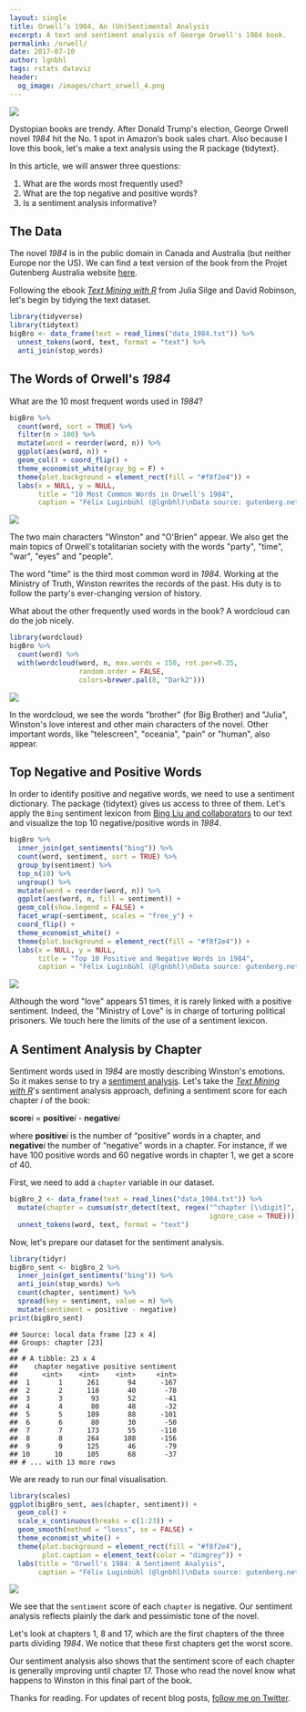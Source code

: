 ```yaml
---
layout: single
title: Orwell’s 1984, An (Un)Sentimental Analysis
excerpt: A text and sentiment analysis of George Orwell's 1984 book.
permalink: /orwell/
date: 2017-07-10
author: lgnbhl
tags: rstats dataviz
header:
  og_image: /images/chart_orwell_4.png
---
```


![](https://raw.githubusercontent.com/lgnbhl/lgnbhl.github.io/master/images/image_BigBrother.jpg)

Dystopian books are trendy. After Donald Trump's election, George Orwell novel *1984* hit the No. 1 spot in Amazon’s book sales chart. Also because I love this book, let's make a text analysis using the R package {tidytext}.

In this article, we will answer three questions:

1.  What are the words most frequently used?
2.  What are the top negative and positive words?
3.  Is a sentiment analysis informative?

## The Data

The novel *1984* is in the public domain in Canada and Australia (but neither Europe nor the US). We can find a text version of the book from the Projet Gutenberg Australia website [here](http://gutenberg.net.au/ebooks01/0100021.txt).

Following the ebook [*Text Mining with R*](http://tidytextmining.com/) from Julia Silge and David Robinson, let's begin by tidying the text dataset.

``` r
library(tidyverse)
library(tidytext)
bigBro <- data_frame(text = read_lines("data_1984.txt")) %>% 
  unnest_tokens(word, text, format = "text") %>%
  anti_join(stop_words)
```

## The Words of Orwell's *1984*

What are the 10 most frequent words used in *1984*?

``` r
bigBro %>% 
  count(word, sort = TRUE) %>% 
  filter(n > 100) %>% 
  mutate(word = reorder(word, n)) %>%
  ggplot(aes(word, n)) + 
  geom_col() + coord_flip() +
  theme_economist_white(gray_bg = F) +
  theme(plot.background = element_rect(fill = "#f8f2e4")) +
  labs(x = NULL, y = NULL,
       title = "10 Most Common Words in Orwell's 1984",
       caption = "Félix Luginbühl (@lgnbhl)\nData source: gutenberg.net.au")
```

![](/images/chart_orwell_1.png)

The two main characters "Winston" and "O'Brien" appear. We also get the main topics of Orwell's totalitarian society with the words "party", "time", "war", "eyes" and "people".

The word "time" is the third most common word in *1984*. Working at the Ministry of Truth, Winston rewrites the records of the past. His duty is to follow the party's ever-changing version of history.

What about the other frequently used words in the book? A wordcloud can do the job nicely.

``` r
library(wordcloud)
bigBro %>%
  count(word) %>%
  with(wordcloud(word, n, max.words = 150, rot.per=0.35, 
                 random.order = FALSE, 
                 colors=brewer.pal(8, "Dark2")))
```

![](/images/chart_orwell_2.png)

In the wordcloud, we see the words "brother" (for Big Brother) and "Julia", Winston's love interest and other main characters of the novel. Other important words, like "telescreen", "oceania", "pain" or "human", also appear.

## Top Negative and Positive Words

In order to identify positive and negative words, we need to use a sentiment dictionary. The package {tidytext} gives us access to three of them. Let's apply the ```Bing``` sentiment lexicon from [Bing Liu and collaborators](https://www.cs.uic.edu/~liub/FBS/sentiment-analysis.html) to our text and visualize the top 10 negative/positive words in *1984*.

``` r
bigBro %>%
  inner_join(get_sentiments("bing")) %>%
  count(word, sentiment, sort = TRUE) %>%
  group_by(sentiment) %>%
  top_n(10) %>%
  ungroup() %>%
  mutate(word = reorder(word, n)) %>%
  ggplot(aes(word, n, fill = sentiment)) +
  geom_col(show.legend = FALSE) +
  facet_wrap(~sentiment, scales = "free_y") +
  coord_flip() +
  theme_economist_white() +
  theme(plot.background = element_rect(fill = "#f8f2e4")) +
  labs(x = NULL, y = NULL,
       title = "Top 10 Positive and Negative Words in 1984",
       caption = "Félix Luginbühl (@lgnbhl)\nData source: gutenberg.net.au")
```

![](/images/chart_orwell_3.png)

Although the word "love" appears 51 times, it is rarely linked with a positive sentiment. Indeed, the "Ministry of Love" is in charge of torturing political prisoners. We touch here the limits of the use of a sentiment lexicon.

## A Sentiment Analysis by Chapter

Sentiment words used in *1984* are mostly describing Winston's emotions. So it makes sense to try a [sentiment analysis](https://en.wikipedia.org/wiki/Sentiment_analysis). Let's take the [*Text Mining with R*](http://tidytextmining.com/sentiment.html)'s sentiment analysis approach, defining a sentiment score for each chapter *i* of the book:

**score***i* = **positive***i* - **negative***i*

where **positive***i* is the number of “positive” words in a chapter, and **negative***i* the number of “negative” words in a chapter. For instance, if we have 100 positive words and 60 negative words in chapter 1, we get a score of 40.

First, we need to add a ```chapter``` variable in our dataset.

``` r
bigBro_2 <- data_frame(text = read_lines("data_1984.txt")) %>%
  mutate(chapter = cumsum(str_detect(text, regex("^chapter [\\digit]", 
                                                 ignore_case = TRUE)))) %>%
  unnest_tokens(word, text, format = "text")
```

Now, let's prepare our dataset for the sentiment analysis.

``` r
library(tidyr)
bigBro_sent <- bigBro_2 %>%
  inner_join(get_sentiments("bing")) %>%
  anti_join(stop_words) %>%
  count(chapter, sentiment) %>%
  spread(key = sentiment, value = n) %>%
  mutate(sentiment = positive - negative)
print(bigBro_sent)
```

    ## Source: local data frame [23 x 4]
    ## Groups: chapter [23]
    ## 
    ## # A tibble: 23 x 4
    ##    chapter negative positive sentiment
    ##      <int>    <int>    <int>     <int>
    ##  1       1      261       94      -167
    ##  2       2      118       40       -78
    ##  3       3       93       52       -41
    ##  4       4       80       48       -32
    ##  5       5      189       88      -101
    ##  6       6       80       30       -50
    ##  7       7      173       55      -118
    ##  8       8      264      108      -156
    ##  9       9      125       46       -79
    ## 10      10      105       68       -37
    ## # ... with 13 more rows

We are ready to run our final visualisation.

``` r
library(scales)
ggplot(bigBro_sent, aes(chapter, sentiment)) +
  geom_col() +
  scale_x_continuous(breaks = c(1:23)) +
  geom_smooth(method = "loess", se = FALSE) +
  theme_economist_white() +
  theme(plot.background = element_rect(fill = "#f8f2e4"),
        plot.caption = element_text(color = "dimgrey")) +
  labs(title = "Orwell's 1984: A Sentiment Analysis",
       caption = "Félix Luginbühl (@lgnbhl)\nData source: gutenberg.net.au")
```

![](/images/chart_orwell_4.png)

We see that the ```sentiment``` score of each ```chapter``` is negative. Our sentiment analysis reflects plainly the dark and pessimistic tone of the novel.

Let's look at chapters 1, 8 and 17, which are the first chapters of the three parts dividing *1984*. We notice that these first chapters get the worst score.

Our sentiment analysis also shows that the sentiment score of each chapter is generally improving until chapter 17. Those who read the novel know what happens to Winston in this final part of the book.

Thanks for reading. For updates of recent blog posts, [follow me on Twitter](https://twitter.com/lgnbhl).
